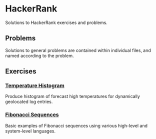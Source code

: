 # HackerRank

Solutions to HackerRank exercises and problems.

## Problems

Solutions to general problems are contained within individual files, and named according to the problem.

## Exercises 

### [Temperature Histogram](TemperatureHistogram)

Produce histogram of forecast high temperatures for dynamically geolocated log entries.

### [Fibonacci Sequences](FibonacciSequences)

Basic examples of Fibonacci sequences using various high-level and system-level languages.
